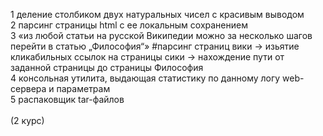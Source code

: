 1 деление столбиком двух натуральных чисел с красивым выводом
<br> 
2 парсинг страницы html с ее локальным сохранением
<br> 
3 «из любой статьи на русской Википедии можно за несколько шагов перейти в статью „Философия“» #парсинг страниц вики -> изьятие кликабильных ссылок на страницы сики -> нахождение пути от заданной страницы до страницы Философия
<br> 
4 консольная утилита, выдающая статистику по данному логу web-сервера и параметрам
<br> 
5 распаковщик tar-файлов
<br> 
<br> 
(2 курс)
